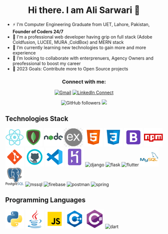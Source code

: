 <div align="center">

# Hi there. I am Ali Sarwari 👋

</div>

- ⚡ I'm Computer Engineering Graduate from UET, Lahore, Pakistan, **Founder of Coders 24/7**
- 🧩 I'm a professional web developer having grip on full stack (Adobe Coldfusion, LUCEE, MURA ,ColdBox) and MERN stack
- 🌱 I’m currently learning new technologies to gain more and more experience
- 👯 I’m looking to collaborate with enterprenuers, Agency Owners and preofessional to boost my career
- 🥅 2023 Goals: Contribute more to Open Source projects

<div align="center">

### Connect with me:

[![Gmail](https://img.shields.io/badge/-Send%20Mail-black?color=14171A&logo=gmail "mg0020@bjs-softsolution.com")](mailto:mg0020@bjs-softsolution.com?subject=From%20GitHub&body=Hi,%20there.%20Found%20you%20from%20GitHub.)
[![LinkedIn Connect](https://img.shields.io/badge/-Connect-black?color=14171A&logo=linkedin)](https://www.linkedin.com/in/)

![GitHub followers](https://img.shields.io/github/followers/M-Usman-Tahir?label=follow&style=social "Follow on Github")
![](https://komarev.com/ghpvc/?username=M-Usman-Tahir)

</div>

## Technologies Stack

<p align="left">
    
  
<img align="left" alt="React" src="https://raw.githubusercontent.com/sachinverma53121/sachinverma53121/master/icons/react.png" width="60" height="60"/>

<img style="margin: auto;" src="https://raw.githubusercontent.com/sachinverma53121/sachinverma53121/master/icons/mongo.png" alt=mongoDB width="60" height="60"/>
<img style="margin: auto;" src="https://raw.githubusercontent.com/sachinverma53121/sachinverma53121/master/icons/node.png" alt=node width="60" height="60"/>

<img style="margin: auto;" src="https://raw.githubusercontent.com/sachinverma53121/sachinverma53121/master/icons/express.png" alt=Express width="60" height="60"/>
<img style="margin: auto;" src="https://raw.githubusercontent.com/sachinverma53121/sachinverma53121/master/icons/html5.png" alt=html5 width="60" height="60"/>
  
<img style="margin: auto;" src="https://raw.githubusercontent.com/sachinverma53121/sachinverma53121/master/icons/css3.png" alt=css3 width="60" height="60"/>

<img style="margin: auto;" src="https://raw.githubusercontent.com/sachinverma53121/sachinverma53121/master/icons/bootstrap.png" alt=bootstrap width="60" height="60"/>

<img style="margin: auto;" src="https://raw.githubusercontent.com/sachinverma53121/sachinverma53121/master/icons/npm.png" alt=npm width="60" height="60"/>

<img style="margin: auto;" src="https://raw.githubusercontent.com/sachinverma53121/sachinverma53121/master/icons/git.png" alt=git width="60" height="60"/>

<img style="margin: auto;" src="https://raw.githubusercontent.com/sachinverma53121/sachinverma53121/master/icons/github.png" alt=github width="60" height="60"/>

<img style="margin: auto;" src="https://raw.githubusercontent.com/sachinverma53121/sachinverma53121/master/icons/vsc.png" alt=vs width="60" height="60"/>

<img style="margin: auto;" src="https://raw.githubusercontent.com/sachinverma53121/sachinverma53121/master/icons/heroku.png" alt=vs width="60" height="60"/>

<img src="https://cdn.worldvectorlogo.com/logos/django.svg" alt="django" width="60" height="60"/>

<img src="https://www.vectorlogo.zone/logos/pocoo_flask/pocoo_flask-icon.svg" alt="flask" width="60" height="60"/>

<img src="https://www.vectorlogo.zone/logos/flutterio/flutterio-icon.svg" alt="flutter" width="60" height="60"/>

<img src="https://raw.githubusercontent.com/devicons/devicon/master/icons/mysql/mysql-original-wordmark.svg" alt="mysql" width="60" height="60"/>

<img src="https://raw.githubusercontent.com/devicons/devicon/master/icons/postgresql/postgresql-original-wordmark.svg" alt="postgresql" width="60" height="60"/>

<img src="https://www.svgrepo.com/show/303229/microsoft-sql-server-logo.svg" alt="mssql" width="60" height="60"/>

<img src="https://www.vectorlogo.zone/logos/firebase/firebase-icon.svg" alt="firebase" width="60" height="60"/>

<img src="https://www.vectorlogo.zone/logos/getpostman/getpostman-icon.svg" alt="postman" width="60" height="60"/>

<img src="https://www.vectorlogo.zone/logos/springio/springio-icon.svg" alt="spring" width="60" height="60"/>

</p>

<h2>Programming Languages </h2>
<p align="left">
  <img src="https://raw.githubusercontent.com/devicons/devicon/master/icons/python/python-original.svg" alt="python" width="60" height="60"/>
  <img src="https://raw.githubusercontent.com/devicons/devicon/master/icons/java/java-original.svg" alt="java" width="60" height="60"/>
  <img style="margin: auto;" src="https://raw.githubusercontent.com/sachinverma53121/sachinverma53121/master/icons/js.png" alt=javascript width="60" height="60"/>
  <img src="https://raw.githubusercontent.com/sachinverma53121/sachinverma53121/master/icons/cpp.png" alt="c++" width="60" height="60"/>
  <img src="https://raw.githubusercontent.com/devicons/devicon/master/icons/csharp/csharp-original.svg" alt="csharp" width="60" height="60"/>
  <img src="https://www.vectorlogo.zone/logos/dartlang/dartlang-icon.svg" alt="dart" width="60" height="60"/>
</p>
